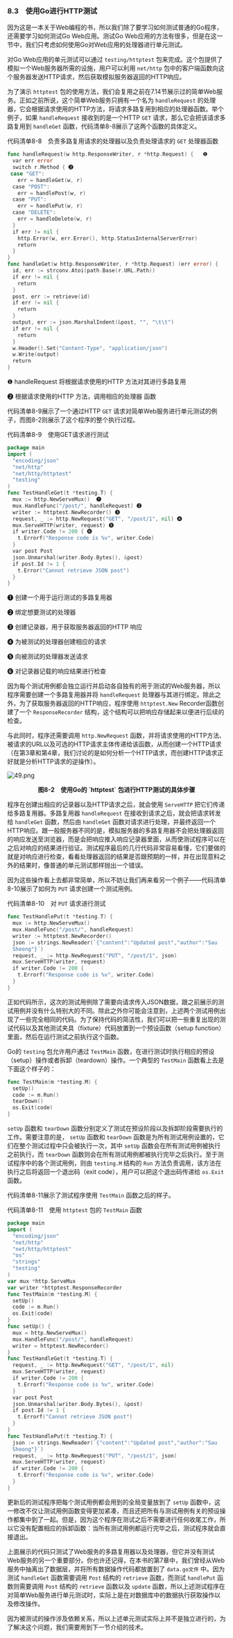 ### 8.3　使用Go进行HTTP测试

因为这是一本关于Web编程的书，所以我们除了要学习如何测试普通的Go程序，还需要学习如何测试Go Web应用。测试Go Web应用的方法有很多，但是在这一节中，我们只考虑如何使用Go对Web应用的处理器进行单元测试。

对Go Web应用的单元测试可以通过 `testing/httptest` 包来完成。这个包提供了模拟一个Web服务器所需的设施，用户可以利用 `net/http` 包中的客户端函数向这个服务器发送HTTP请求，然后获取模拟服务器返回的HTTP响应。

为了演示 `httptest` 包的使用方法，我们会复用之前在7.14节展示过的简单Web服务。正如之前所说，这个简单Web服务只拥有一个名为 `handleRequest` 的处理器，它会根据请求使用的HTTP方法，将请求多路复用到相应的处理器函数。举个例子，如果 `handleRequest` 接收到的是一个HTTP  `GET` 请求，那么它会把该请求多路复用到 `handleGet` 函数，代码清单8-8展示了这两个函数的具体定义。

代码清单8-8　负责多路复用请求的处理器以及负责处理请求的 `GET` 处理器函数

```go
func handleRequest(w http.ResponseWriter, r *http.Request) {   ❶
　var err error
　switch r.Method { ❷
 case "GET":
　　err = handleGet(w, r)
　case "POST":
　　err = handlePost(w, r)
　case "PUT":
　　err = handlePut(w, r)
　case "DELETE":
　　err = handleDelete(w, r)
　}
　if err != nil {
　　http.Error(w, err.Error(), http.StatusInternalServerError)
　　return
　}
}
func handleGet(w http.ResponseWriter, r *http.Request) (err error) {
　id, err := strconv.Atoi(path.Base(r.URL.Path))
　if err != nil {
　　return
　}
　post, err := retrieve(id)
　if err != nil {
　　return
　}
　output, err := json.MarshalIndent(&post, "", "\t\t")
　if err != nil {
　　return
　}
　w.Header().Set("Content-Type", "application/json")
　w.Write(output)
　return
}
```

❶ handleRequest 将根据请求使用的HTTP 方法对其进行多路复用

❷ 根据请求使用的HTTP 方法，调用相应的处理器 函数

代码清单8-9展示了一个通过HTTP  `GET` 请求对简单Web服务进行单元测试的例子，而图8-2则展示了这个程序的整个执行过程。

代码清单8-9　使用GET请求进行测试

```go
package main
import (
　"encoding/json"
　"net/http"
　"net/http/httptest"
　"testing"
)
func TestHandleGet(t *testing.T) {
　mux := http.NewServeMux()  ❶
　mux.HandleFunc("/post/", handleRequest) ❷
　writer := httptest.NewRecorder() ❸
　request, _ := http.NewRequest("GET", "/post/1", nil) ❹
　mux.ServeHTTP(writer, request) ❺
　if writer.Code != 200 { ❻
　　t.Errorf("Response code is %v", writer.Code)
　}
　var post Post
　json.Unmarshal(writer.Body.Bytes(), &post)
　if post.Id != 1 {
　　t.Error("Cannot retrieve JSON post")
　}
}
```

❶ 创建一个用于运行测试的多路复用器

❷ 绑定想要测试的处理器

❸ 创建记录器，用于获取服务器返回的HTTP 响应

❹ 为被测试的处理器创建相应的请求

❺ 向被测试的处理器发送请求

❻ 对记录器记载的响应结果进行检查

因为每个测试用例都会独立运行并启动各自独有的用于测试的Web服务器，所以程序需要创建一个多路复用器并将  `handleRequest`  处理器与其进行绑定。除此之外，为了获取服务器返回的HTTP响应，程序使用 `httptest.New`  Recorder函数创建了一个 `ResponseRecorder` 结构，这个结构可以把响应存储起来以便进行后续的检查。

与此同时，程序还需要调用 `http.NewRequest` 函数，并将请求使用的HTTP方法、被请求的URL以及可选的HTTP请求主体传递给该函数，从而创建一个HTTP请求（在第3章和第4章，我们讨论的是如何分析一个HTTP请求，而创建HTTP请求正好就是分析HTTP请求的逆操作）。

![49.png](../images/49.png)
<center class="my_markdown"><b class="my_markdown">图8-2　使用Go的 `httptest` 包进行HTTP测试的具体步骤</b></center>

程序在创建出相应的记录器以及HTTP请求之后，就会使用 `ServeHTTP` 把它们传递给多路复用器。多路复用器 `handleRequest` 在接收到请求之后，就会把请求转发给 `handleGet` 函数，然后由 `handleGet` 函数对请求进行处理，并最终返回一个HTTP响应。跟一般服务器不同的是，模拟服务器的多路复用器不会把处理器返回的响应发送至浏览器，而是会把响应推入响应记录器里面，从而使测试程序可以在之后对响应的结果进行验证。测试程序最后的几行代码非常容易看懂，它们要做的就是对响应进行检查，看看处理器返回的结果是否跟预期的一样，并在出现意料之外的结果时，像普通的单元测试那样抛出一个错误。

因为这些操作看上去都非常简单，所以不妨让我们再来看另一个例子——代码清单8-10展示了如何为 `PUT` 请求创建一个测试用例。

代码清单8-10　对 `PUT` 请求进行测试

```go
func TestHandlePut(t *testing.T) {
　mux := http.NewServeMux()
　mux.HandleFunc("/post/", handleRequest)
　writer := httptest.NewRecorder()
　json := strings.NewReader(`{"content":"Updated post","author":"Sau
　Sheong"}`)
　request, _ := http.NewRequest("PUT", "/post/1", json)
　mux.ServeHTTP(writer, request)
　if writer.Code != 200 {
　　t.Errorf("Response code is %v", writer.Code)
　}
}
```

正如代码所示，这次的测试用例除了需要向请求传入JSON数据，跟之前展示的测试用例并没有什么特别大的不同。除此之外你可能会注意到，上述两个测试用例出现了一些完全相同的代码。为了保持代码的简洁性，我们可以把一些重复出现的测试代码以及其他测试夹具（fixture）代码放置到一个预设函数（setup function）里面，然后在运行测试之前执行这个函数。

Go的 `testing` 包允许用户通过 `TestMain` 函数，在进行测试时执行相应的预设（setup）操作或者拆卸（teardown）操作。一个典型的 `TestMain` 函数看上去是下面这个样子的：

```go
func TestMain(m *testing.M) {
　setUp()
　code := m.Run()
　tearDown()
　os.Exit(code)
}
```

`setUp` 函数和 `tearDown` 函数分别定义了测试在预设阶段以及拆卸阶段需要执行的工作。需要注意的是， `setUp` 函数和 `tearDown` 函数是为所有测试用例设置的，它们在整个测试过程中只会被执行一次，其中 `setUp` 函数会在所有测试用例被执行之前执行，而 `tearDown` 函数则会在所有测试用例都被执行完毕之后执行。至于测试程序中的各个测试用例，则由 `testing.M` 结构的 `Run` 方法负责调用，该方法在执行之后将返回一个退出码（exit code），用户可以把这个退出码传递给 `os.Exit` 函数。

代码清单8-11展示了测试程序使用 `TestMain` 函数之后的样子。

代码清单8-11　使用 `httptest` 包的 `TestMain` 函数

```go
package main
import (
　"encoding/json"
　"net/http"
　"net/http/httptest"
　"os"
　"strings"
　"testing"
)
var mux *http.ServeMux
var writer *httptest.ResponseRecorder
func TestMain(m *testing.M) {
　setUp()
　code := m.Run()
　os.Exit(code)
}
func setUp() {
　mux = http.NewServeMux()
　mux.HandleFunc("/post/", handleRequest)
　writer = httptest.NewRecorder()
}
func TestHandleGet(t *testing.T) {
　request, _ := http.NewRequest("GET", "/post/1", nil)
　mux.ServeHTTP(writer, request)
　if writer.Code != 200 {
　　t.Errorf("Response code is %v", writer.Code)
　}
　var post Post
　json.Unmarshal(writer.Body.Bytes(), &post)
　if post.Id != 1 {
　　t.Errorf("Cannot retrieve JSON post")
　}
}
func TestHandlePut(t *testing.T) {
　json := strings.NewReader(`{"content":"Updated post","author":"Sau
　Sheong"}`)
　request, _ := http.NewRequest("PUT", "/post/1", json)
　mux.ServeHTTP(writer, request)
　if writer.Code != 200 {
　　t.Errorf("Response code is %v", writer.Code)
　}
}
```

更新后的测试程序把每个测试用例都会用到的全局变量放到了 `setUp` 函数中，这一修改不仅让测试用例函数变得更加紧凑，而且还把所有与测试用例有关的预设操作都集中到了一起。但是，因为这个程序在测试之后不需要进行任何收尾工作，所以它没有配置相应的拆卸函数：当所有测试用例都运行完毕之后，测试程序就会直接退出。

上面展示的代码只测试了Web服务的多路复用器以及处理器，但它并没有测试Web服务的另一个重要部分。你也许还记得，在本书的第7章中，我们曾经从Web服务中抽离出了数据层，并将所有数据操作代码都放置到了 `data.go文件` 中。因为测试 `handleGet` 函数需要调用 `Post` 结构的 `retrieve` 函数，而测试 `handlePut` 函数则需要调用 `Post` 结构的 `retrieve` 函数以及 `update` 函数，所以上述测试程序在对简单Web服务进行单元测试时，实际上是在对数据库中的数据执行获取操作以及修改操作。

因为被测试的操作涉及依赖关系，所以上述单元测试实际上并不是独立进行的，为了解决这个问题，我们需要用到下一节介绍的技术。


